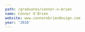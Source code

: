 ```yaml
---
path: /graduates/connor-o-brien
name: Connor O'Brien
website: www.connorobriendesign.com
year: '2018'
---
```


